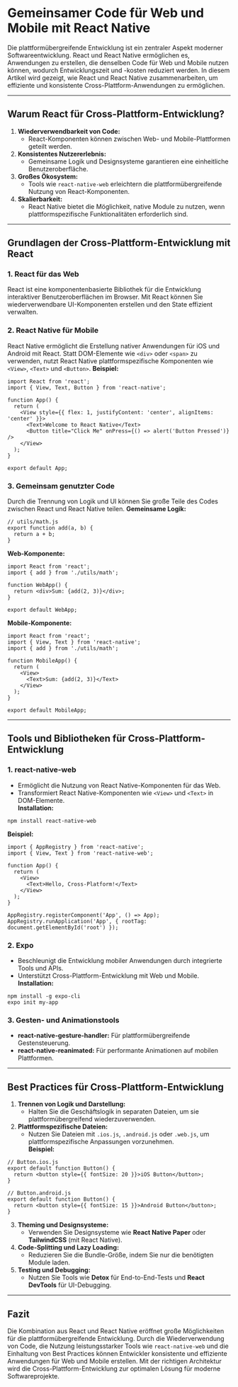 # **Gemeinsamer Code für Web und Mobile mit React Native**

Die plattformübergreifende Entwicklung ist ein zentraler Aspekt moderner Softwareentwicklung. React und React Native ermöglichen es, Anwendungen zu erstellen, die denselben Code für Web und Mobile nutzen können, wodurch Entwicklungszeit und -kosten reduziert werden. In diesem Artikel wird gezeigt, wie React und React Native zusammenarbeiten, um effiziente und konsistente Cross-Plattform-Anwendungen zu ermöglichen.

---

## **Warum React für Cross-Plattform-Entwicklung?**

1. **Wiederverwendbarkeit von Code:**    
    - React-Komponenten können zwischen Web- und Mobile-Plattformen geteilt werden.        
2. **Konsistentes Nutzererlebnis:**    
    - Gemeinsame Logik und Designsysteme garantieren eine einheitliche Benutzeroberfläche.   
3. **Großes Ökosystem:**    
    - Tools wie `react-native-web` erleichtern die plattformübergreifende Nutzung von React-Komponenten.        
4. **Skalierbarkeit:**    
    - React Native bietet die Möglichkeit, native Module zu nutzen, wenn plattformspezifische Funktionalitäten erforderlich sind.
        
---
## **Grundlagen der Cross-Plattform-Entwicklung mit React**
### **1. React für das Web**
React ist eine komponentenbasierte Bibliothek für die Entwicklung interaktiver Benutzeroberflächen im Browser. Mit React können Sie wiederverwendbare UI-Komponenten erstellen und den State effizient verwalten.
### **2. React Native für Mobile**
React Native ermöglicht die Erstellung nativer Anwendungen für iOS und Android mit React. Statt DOM-Elemente wie `<div>` oder `<span>` zu verwenden, nutzt React Native plattformspezifische Komponenten wie `<View>`, `<Text>` und `<Button>`.
**Beispiel:**
```
import React from 'react';
import { View, Text, Button } from 'react-native';

function App() {
  return (
    <View style={{ flex: 1, justifyContent: 'center', alignItems: 'center' }}>
      <Text>Welcome to React Native</Text>
      <Button title="Click Me" onPress={() => alert('Button Pressed')} />
    </View>
  );
}

export default App;
```
### **3. Gemeinsam genutzter Code**
Durch die Trennung von Logik und UI können Sie große Teile des Codes zwischen React und React Native teilen.
**Gemeinsame Logik:**
```
// utils/math.js
export function add(a, b) {
  return a + b;
}
```
**Web-Komponente:**
```
import React from 'react';
import { add } from './utils/math';

function WebApp() {
  return <div>Sum: {add(2, 3)}</div>;
}

export default WebApp;
```
**Mobile-Komponente:**
```
import React from 'react';
import { View, Text } from 'react-native';
import { add } from './utils/math';

function MobileApp() {
  return (
    <View>
      <Text>Sum: {add(2, 3)}</Text>
    </View>
  );
}

export default MobileApp;
```
---
## **Tools und Bibliotheken für Cross-Plattform-Entwicklung**
### **1. react-native-web**
- Ermöglicht die Nutzung von React Native-Komponenten für das Web.    
- Transformiert React Native-Komponenten wie `<View>` und `<Text>` in DOM-Elemente.   
**Installation:**
```
npm install react-native-web
```
**Beispiel:**
```
import { AppRegistry } from 'react-native';
import { View, Text } from 'react-native-web';

function App() {
  return (
    <View>
      <Text>Hello, Cross-Platform!</Text>
    </View>
  );
}

AppRegistry.registerComponent('App', () => App);
AppRegistry.runApplication('App', { rootTag: document.getElementById('root') });
```
### **2. Expo**
- Beschleunigt die Entwicklung mobiler Anwendungen durch integrierte Tools und APIs.    
- Unterstützt Cross-Plattform-Entwicklung mit Web und Mobile.    
**Installation:**
```
npm install -g expo-cli
expo init my-app
```
### **3. Gesten- und Animationstools**
- **react-native-gesture-handler:** Für plattformübergreifende Gestensteuerung.    
- **react-native-reanimated:** Für performante Animationen auf mobilen Plattformen.    
---
## **Best Practices für Cross-Plattform-Entwicklung**

1. **Trennen von Logik und Darstellung:**    
    - Halten Sie die Geschäftslogik in separaten Dateien, um sie plattformübergreifend wiederzuverwenden.        
2. **Plattformspezifische Dateien:**    
    - Nutzen Sie Dateien mit `.ios.js`, `.android.js` oder `.web.js`, um plattformspezifische Anpassungen vorzunehmen.       
**Beispiel:**
```
// Button.ios.js
export default function Button() {
  return <button style={{ fontSize: 20 }}>iOS Button</button>;
}

// Button.android.js
export default function Button() {
  return <button style={{ fontSize: 15 }}>Android Button</button>;
}
```
3. **Theming und Designsysteme:**    
    - Verwenden Sie Designsysteme wie **React Native Paper** oder **TailwindCSS** (mit React Native).        
4. **Code-Splitting und Lazy Loading:**    
    - Reduzieren Sie die Bundle-Größe, indem Sie nur die benötigten Module laden.        
5. **Testing und Debugging:**    
    - Nutzen Sie Tools wie **Detox** für End-to-End-Tests und **React DevTools** für UI-Debugging.
---
## **Fazit**
Die Kombination aus React und React Native eröffnet große Möglichkeiten für die plattformübergreifende Entwicklung. Durch die Wiederverwendung von Code, die Nutzung leistungsstarker Tools wie `react-native-web` und die Einhaltung von Best Practices können Entwickler konsistente und effiziente Anwendungen für Web und Mobile erstellen. Mit der richtigen Architektur wird die Cross-Plattform-Entwicklung zur optimalen Lösung für moderne Softwareprojekte.
